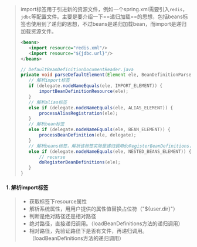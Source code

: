 >import标签用于引进新的资源文件，例如一个spring.xml需要引入`redis`，`jdbc`等配置文件。主要是要介绍一下==递归加载==的思想，包括beans标签也使用到了递归的思想，不过beans是递归加载bean，而import是递归加载资源文件。
>
>```xml
><beans>
>    <import resource="redis.xml"/>
>    <import resource="${jdbc.url}"/>
></beans>
>```
>
>```java
>// DefaultBeanDefinitionDocumentReader.java
>private void parseDefaultElement(Element ele, BeanDefinitionParserDelegate delegate) {
>    // 解析import标签
>    if (delegate.nodeNameEquals(ele, IMPORT_ELEMENT)) {
>        importBeanDefinitionResource(ele);
>    }
>    // 解析alias标签
>    else if (delegate.nodeNameEquals(ele, ALIAS_ELEMENT)) {
>        processAliasRegistration(ele);
>    }
>    // 解析bean标签
>    else if (delegate.nodeNameEquals(ele, BEAN_ELEMENT)) {
>        processBeanDefinition(ele, delegate);
>    }
>    // 解析beans标签，解析该标签实际是递归调用doRegisterBeanDefinitions，前面提到的parent delegate
>    else if (delegate.nodeNameEquals(ele, NESTED_BEANS_ELEMENT)) {
>        // recurse
>        doRegisterBeanDefinitions(ele);
>    }
>}
>```

#### 1. 解析import标签

>- 获取标签下resource属性
>- 解析系统属性，用用户提供的属性值替换占位符（"${user.dir}"）
>- 判断是绝对路径还是相对路径
>  - 绝对路径，直接递归调用。（loadBeanDefinitions方法的递归调用）
>  - 相对路径，先验证路径下是否有文件，再递归调用。（loadBeanDefinitions方法的递归调用）

